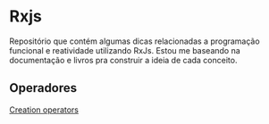 #  Rxjs

Repositório que contém algumas dicas relacionadas a programação funcional e reatividade utilizando RxJs. Estou me baseando na documentação e livros pra construir a ideia de cada conceito.

## Operadores

[Creation operators](CREATION-OPERATORS.md)